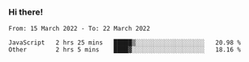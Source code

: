 ### Hi there!

<!--START_SECTION:waka-->

```text
From: 15 March 2022 - To: 22 March 2022

JavaScript   2 hrs 25 mins   █████▒░░░░░░░░░░░░░░░░░░░   20.98 %
Other        2 hrs 5 mins    ████▓░░░░░░░░░░░░░░░░░░░░   18.16 %
```

<!--END_SECTION:waka-->
